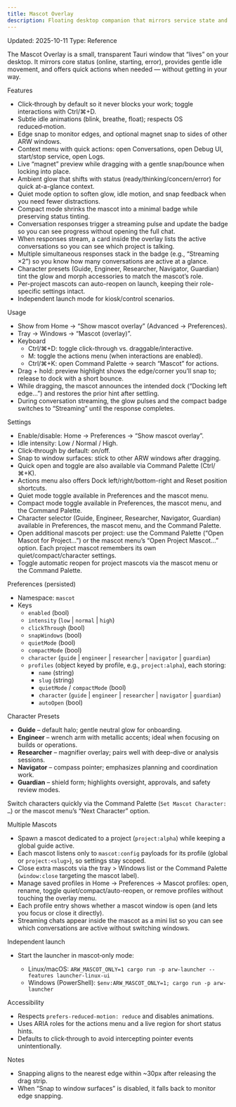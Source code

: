 ```yaml
---
title: Mascot Overlay
description: Floating desktop companion that mirrors service state and offers quick actions.
---
```


Updated: 2025-10-11
Type: Reference

The Mascot Overlay is a small, transparent Tauri window that “lives” on your desktop. It mirrors core status (online, starting, error), provides gentle idle movement, and offers quick actions when needed — without getting in your way.

Features
- Click‑through by default so it never blocks your work; toggle interactions with Ctrl/⌘+D.
- Subtle idle animations (blink, breathe, float); respects OS reduced‑motion.
- Edge snap to monitor edges, and optional magnet snap to sides of other ARW windows.
- Context menu with quick actions: open Conversations, open Debug UI, start/stop service, open Logs.
- Live “magnet” preview while dragging with a gentle snap/bounce when locking into place.
- Ambient glow that shifts with status (ready/thinking/concern/error) for quick at-a-glance context.
- Quiet mode option to soften glow, idle motion, and snap feedback when you need fewer distractions.
- Compact mode shrinks the mascot into a minimal badge while preserving status tinting.
- Conversation responses trigger a streaming pulse and update the badge so you can see progress without opening the full chat.
- When responses stream, a card inside the overlay lists the active conversations so you can see which project is talking.
- Multiple simultaneous responses stack in the badge (e.g., “Streaming ×2”) so you know how many conversations are active at a glance.
- Character presets (Guide, Engineer, Researcher, Navigator, Guardian) tint the glow and morph accessories to match the mascot’s role.
- Per-project mascots can auto-reopen on launch, keeping their role-specific settings intact.
- Independent launch mode for kiosk/control scenarios.

Usage
- Show from Home → “Show mascot overlay” (Advanced → Preferences).
- Tray → Windows → “Mascot (overlay)”.
- Keyboard
  - Ctrl/⌘+D: toggle click-through vs. draggable/interactive.
  - M: toggle the actions menu (when interactions are enabled).
  - Ctrl/⌘+K: open Command Palette → search “Mascot” for actions.
- Drag + hold: preview highlight shows the edge/corner you’ll snap to; release to dock with a short bounce.
- While dragging, the mascot announces the intended dock (“Docking left edge…”) and restores the prior hint after settling.
- During conversation streaming, the glow pulses and the compact badge switches to “Streaming” until the response completes.

Settings
- Enable/disable: Home → Preferences → “Show mascot overlay”.
- Idle intensity: Low / Normal / High.
- Click‑through by default: on/off.
- Snap to window surfaces: stick to other ARW windows after dragging.
- Quick open and toggle are also available via Command Palette (Ctrl/⌘+K).
- Actions menu also offers Dock left/right/bottom-right and Reset position shortcuts.
- Quiet mode toggle available in Preferences and the mascot menu.
- Compact mode toggle available in Preferences, the mascot menu, and the Command Palette.
- Character selector (Guide, Engineer, Researcher, Navigator, Guardian) available in Preferences, the mascot menu, and the Command Palette.
- Open additional mascots per project: use the Command Palette (“Open Mascot for Project…”) or the mascot menu’s “Open Project Mascot…” option. Each project mascot remembers its own quiet/compact/character settings.
- Toggle automatic reopen for project mascots via the mascot menu or the Command Palette.

Preferences (persisted)
- Namespace: `mascot`
- Keys
  - `enabled` (bool)
  - `intensity` (`low` | `normal` | `high`)
  - `clickThrough` (bool)
  - `snapWindows` (bool)
  - `quietMode` (bool)
  - `compactMode` (bool)
  - `character` (`guide` | `engineer` | `researcher` | `navigator` | `guardian`)
  - `profiles` (object keyed by profile, e.g., `project:alpha`), each storing:
    - `name` (string)
    - `slug` (string)
    - `quietMode` / `compactMode` (bool)
    - `character` (`guide` | `engineer` | `researcher` | `navigator` | `guardian`)
    - `autoOpen` (bool)

Character Presets
- **Guide** – default halo; gentle neutral glow for onboarding.
- **Engineer** – wrench arm with metallic accents; ideal when focusing on builds or operations.
- **Researcher** – magnifier overlay; pairs well with deep-dive or analysis sessions.
- **Navigator** – compass pointer; emphasizes planning and coordination work.
- **Guardian** – shield form; highlights oversight, approvals, and safety review modes.

Switch characters quickly via the Command Palette (`Set Mascot Character: …`) or the mascot menu’s “Next Character” option.

Multiple Mascots
- Spawn a mascot dedicated to a project (`project:alpha`) while keeping a global guide active.
- Each mascot listens only to `mascot:config` payloads for its profile (global or `project:<slug>`), so settings stay scoped.
- Close extra mascots via the tray > Windows list or the Command Palette (`window:close` targeting the mascot label).
- Manage saved profiles in Home → Preferences → Mascot profiles: open, rename, toggle quiet/compact/auto-reopen, or remove profiles without touching the overlay menu.
- Each profile entry shows whether a mascot window is open (and lets you focus or close it directly).
- Streaming chats appear inside the mascot as a mini list so you can see which conversations are active without switching windows.

Independent launch
- Start the launcher in mascot‑only mode:

  - Linux/macOS: `ARW_MASCOT_ONLY=1 cargo run -p arw-launcher --features launcher-linux-ui`
  - Windows (PowerShell): `$env:ARW_MASCOT_ONLY=1; cargo run -p arw-launcher`

Accessibility
- Respects `prefers-reduced-motion: reduce` and disables animations.
- Uses ARIA roles for the actions menu and a live region for short status hints.
- Defaults to click‑through to avoid intercepting pointer events unintentionally.

Notes
- Snapping aligns to the nearest edge within ~30px after releasing the drag strip.
- When “Snap to window surfaces” is disabled, it falls back to monitor edge snapping.
